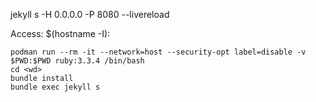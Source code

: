 jekyll s -H 0.0.0.0 -P 8080 --livereload

Access:
$(hostname -I):<port>

```
podman run --rm -it --network=host --security-opt label=disable -v $PWD:$PWD ruby:3.3.4 /bin/bash
cd <wd>
bundle install
bundle exec jekyll s
```

